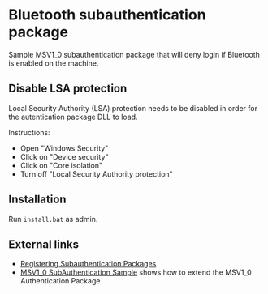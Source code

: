 # Bluetooth subauthentication package
Sample MSV1_0 subauthentication package that will deny login if Bluetooth is enabled on the machine.


## Disable LSA protection
Local Security Authority (LSA) protection needs to be disabled in order for the autentication package DLL to load.

Instructions:
* Open "Windows Security"
* Click on "Device security"
* Click on "Core isolation"
* Turn off "Local Security Authority protection"

## Installation
Run `install.bat` as admin.

## External links
* [Registering Subauthentication Packages](https://learn.microsoft.com/en-us/previous-versions//aa379395(v=vs.85))
* [MSV1_0 SubAuthentication Sample](https://github.com/microsoft/Windows-classic-samples/tree/main/Samples/Win7Samples/security/authentication/msvsubauth) shows how to extend the MSV1_0 Authentication Package
